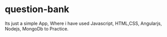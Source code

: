 # question-bank


Its just a simple App, Where i have used Javascript, HTML,CSS, Angularjs, Nodejs, MongoDb to Practice.
